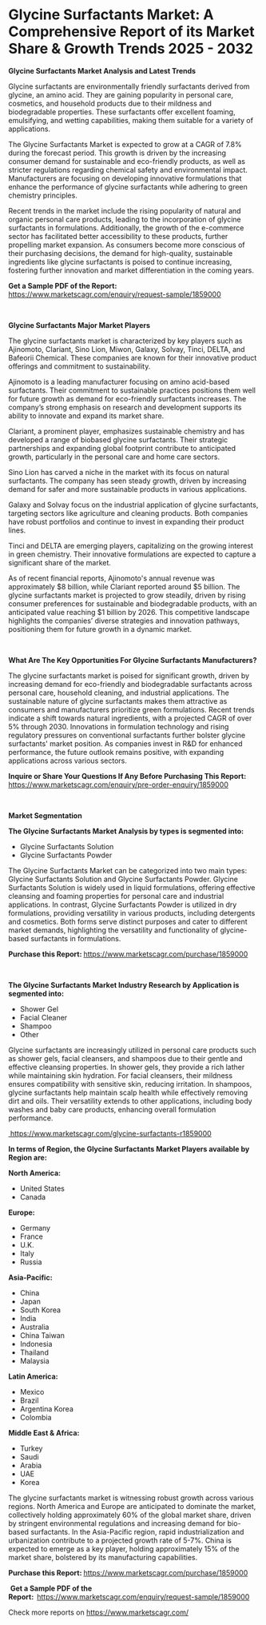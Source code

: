<p><h1>Glycine Surfactants Market: A Comprehensive Report of its Market Share & Growth Trends 2025 - 2032</h1></p><p><strong>Glycine Surfactants Market Analysis and Latest Trends</strong></p>
<p><p>Glycine surfactants are environmentally friendly surfactants derived from glycine, an amino acid. They are gaining popularity in personal care, cosmetics, and household products due to their mildness and biodegradable properties. These surfactants offer excellent foaming, emulsifying, and wetting capabilities, making them suitable for a variety of applications.</p><p>The Glycine Surfactants Market is expected to grow at a CAGR of 7.8% during the forecast period. This growth is driven by the increasing consumer demand for sustainable and eco-friendly products, as well as stricter regulations regarding chemical safety and environmental impact. Manufacturers are focusing on developing innovative formulations that enhance the performance of glycine surfactants while adhering to green chemistry principles.</p><p>Recent trends in the market include the rising popularity of natural and organic personal care products, leading to the incorporation of glycine surfactants in formulations. Additionally, the growth of the e-commerce sector has facilitated better accessibility to these products, further propelling market expansion. As consumers become more conscious of their purchasing decisions, the demand for high-quality, sustainable ingredients like glycine surfactants is poised to continue increasing, fostering further innovation and market differentiation in the coming years.</p></p>
<p><strong>Get a Sample PDF of the Report:&nbsp;</strong> <a href="https://www.marketscagr.com/enquiry/request-sample/1859000?utm_campaign=2935&utm_medium=2&utm_source=Github&utm_content=ia&utm_term=03042025&utm_id=glycine-surfactants">https://www.marketscagr.com/enquiry/request-sample/1859000</a></p>
<p>&nbsp;</p>
<p><strong>Glycine Surfactants Major Market Players</strong></p>
<p><p>The glycine surfactants market is characterized by key players such as Ajinomoto, Clariant, Sino Lion, Miwon, Galaxy, Solvay, Tinci, DELTA, and Bafeorii Chemical. These companies are known for their innovative product offerings and commitment to sustainability.</p><p>Ajinomoto is a leading manufacturer focusing on amino acid-based surfactants. Their commitment to sustainable practices positions them well for future growth as demand for eco-friendly surfactants increases. The company’s strong emphasis on research and development supports its ability to innovate and expand its market share.</p><p>Clariant, a prominent player, emphasizes sustainable chemistry and has developed a range of biobased glycine surfactants. Their strategic partnerships and expanding global footprint contribute to anticipated growth, particularly in the personal care and home care sectors.</p><p>Sino Lion has carved a niche in the market with its focus on natural surfactants. The company has seen steady growth, driven by increasing demand for safer and more sustainable products in various applications.</p><p>Galaxy and Solvay focus on the industrial application of glycine surfactants, targeting sectors like agriculture and cleaning products. Both companies have robust portfolios and continue to invest in expanding their product lines.</p><p>Tinci and DELTA are emerging players, capitalizing on the growing interest in green chemistry. Their innovative formulations are expected to capture a significant share of the market.</p><p>As of recent financial reports, Ajinomoto's annual revenue was approximately $8 billion, while Clariant reported around $5 billion. The glycine surfactants market is projected to grow steadily, driven by rising consumer preferences for sustainable and biodegradable products, with an anticipated value reaching $1 billion by 2026. This competitive landscape highlights the companies’ diverse strategies and innovation pathways, positioning them for future growth in a dynamic market.</p></p>
<p>&nbsp;</p>
<p><strong>What Are The Key Opportunities For Glycine Surfactants Manufacturers?</strong></p>
<p><p>The glycine surfactants market is poised for significant growth, driven by increasing demand for eco-friendly and biodegradable surfactants across personal care, household cleaning, and industrial applications. The sustainable nature of glycine surfactants makes them attractive as consumers and manufacturers prioritize green formulations. Recent trends indicate a shift towards natural ingredients, with a projected CAGR of over 5% through 2030. Innovations in formulation technology and rising regulatory pressures on conventional surfactants further bolster glycine surfactants' market position. As companies invest in R&D for enhanced performance, the future outlook remains positive, with expanding applications across various sectors.</p></p>
<p><strong>Inquire or Share Your Questions If Any Before Purchasing This Report:</strong> <a href="https://www.marketscagr.com/enquiry/pre-order-enquiry/1859000?utm_campaign=2935&utm_medium=2&utm_source=Github&utm_content=ia&utm_term=03042025&utm_id=glycine-surfactants">https://www.marketscagr.com/enquiry/pre-order-enquiry/1859000</a></p>
<p>&nbsp;</p>
<p><strong>Market Segmentation</strong></p>
<p><strong>The Glycine Surfactants Market Analysis by types is segmented into:</strong></p>
<p><ul><li>Glycine Surfactants Solution</li><li>Glycine Surfactants Powder</li></ul></p>
<p><p>The Glycine Surfactants Market can be categorized into two main types: Glycine Surfactants Solution and Glycine Surfactants Powder. Glycine Surfactants Solution is widely used in liquid formulations, offering effective cleansing and foaming properties for personal care and industrial applications. In contrast, Glycine Surfactants Powder is utilized in dry formulations, providing versatility in various products, including detergents and cosmetics. Both forms serve distinct purposes and cater to different market demands, highlighting the versatility and functionality of glycine-based surfactants in formulations.</p></p>
<p><strong>Purchase this Report:&nbsp;</strong><a href="https://www.marketscagr.com/purchase/1859000?utm_campaign=2935&utm_medium=2&utm_source=Github&utm_content=ia&utm_term=03042025&utm_id=glycine-surfactants">https://www.marketscagr.com/purchase/1859000</a></p>
<p>&nbsp;</p>
<p><strong>The Glycine Surfactants Market Industry Research by Application is segmented into:</strong></p>
<p><ul><li>Shower Gel</li><li>Facial Cleaner</li><li>Shampoo</li><li>Other</li></ul></p>
<p><p>Glycine surfactants are increasingly utilized in personal care products such as shower gels, facial cleansers, and shampoos due to their gentle and effective cleansing properties. In shower gels, they provide a rich lather while maintaining skin hydration. For facial cleansers, their mildness ensures compatibility with sensitive skin, reducing irritation. In shampoos, glycine surfactants help maintain scalp health while effectively removing dirt and oils. Their versatility extends to other applications, including body washes and baby care products, enhancing overall formulation performance.</p></p>
<p><a href="https://www.marketscagr.com/glycine-surfactants-r1859000?utm_campaign=2935&utm_medium=2&utm_source=Github&utm_content=ia&utm_term=03042025&utm_id=glycine-surfactants">&nbsp;https://www.marketscagr.com/glycine-surfactants-r1859000</a></p>
<p><strong>In terms of Region, the Glycine Surfactants Market Players available by Region are:</strong></p>
<p>
    <p> <strong> North America: </strong>
        <ul>
            <li>United States</li>
            <li>Canada</li>
        </ul>
        </p> 
    <p> <strong> Europe: </strong>
        <ul>
            <li>Germany</li>
            <li>France</li>
            <li>U.K.</li>
            <li>Italy</li>
            <li>Russia</li>
        </ul>
        </p> 
    <p> <strong> Asia-Pacific: </strong>
        <ul>
            <li>China</li>
            <li>Japan</li>
            <li>South Korea</li>
            <li>India</li>
            <li>Australia</li>
            <li>China Taiwan</li>
            <li>Indonesia</li>
            <li>Thailand</li>
            <li>Malaysia</li>
        </ul>
        </p> 
    <p> <strong> Latin America: </strong>
        <ul>
            <li>Mexico</li>
            <li>Brazil</li>
            <li>Argentina Korea</li>
            <li>Colombia</li>
        </ul>
        </p> 
    <p> <strong> Middle East & Africa: </strong>
        <ul>
            <li>Turkey</li>
            <li>Saudi</li>
            <li>Arabia</li>
            <li>UAE</li>
            <li>Korea</li>
        </ul>
    </p>
    </p>
<p><p>The glycine surfactants market is witnessing robust growth across various regions. North America and Europe are anticipated to dominate the market, collectively holding approximately 60% of the global market share, driven by stringent environmental regulations and increasing demand for bio-based surfactants. In the Asia-Pacific region, rapid industrialization and urbanization contribute to a projected growth rate of 5-7%. China is expected to emerge as a key player, holding approximately 15% of the market share, bolstered by its manufacturing capabilities.</p></p>
<p><strong>Purchase this Report: </strong><a href="https://www.marketscagr.com/purchase/1859000?utm_campaign=2935&utm_medium=2&utm_source=Github&utm_content=ia&utm_term=03042025&utm_id=glycine-surfactants">https://www.marketscagr.com/purchase/1859000</a></p>
<p>&nbsp;<strong>Get a Sample PDF of the Report:&nbsp;&nbsp;</strong><a href="https://www.marketscagr.com/enquiry/request-sample/1859000?utm_campaign=2935&utm_medium=2&utm_source=Github&utm_content=ia&utm_term=03042025&utm_id=glycine-surfactants">https://www.marketscagr.com/enquiry/request-sample/1859000</a></p>
<p><strong></strong></p>
<p>Check more reports on <a href="https://www.marketscagr.com/?utm_campaign=2935&utm_medium=2&utm_source=Github&utm_content=ia&utm_term=03042025&utm_id=glycine-surfactants">https://www.marketscagr.com/</a></p>